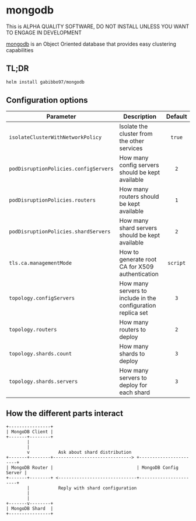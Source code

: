 # mongodb

This is ALPHA QUALITY SOFTWARE, DO NOT INSTALL UNLESS YOU WANT TO ENGAGE IN DEVELOPMENT

[mongodb](https://www.mongodb.com) is an Object Oriented database that provides easy clustering capabilities

## TL;DR

```bash
helm install gabibbo97/mongodb
```

## Configuration options

| Parameter                             | Description                                                  | Default  |
| ------------------------------------- | ------------------------------------------------------------ | :------: |
| `isolateClusterWithNetworkPolicy`     | Isolate the cluster from the other services                  |  `true`  |
| `podDisruptionPolicies.configServers` | How many config servers should be kept available             |   `2`    |
| `podDisruptionPolicies.routers`       | How many routers should be kept available                    |   `1`    |
| `podDisruptionPolicies.shardServers`  | How many shard servers should be kept available              |   `2`    |
| `tls.ca.managementMode`               | How to generate root CA for X509 authentication              | `script` |
| `topology.configServers`              | How many servers to include in the configuration replica set |   `3`    |
| `topology.routers`                    | How many routers to deploy                                   |   `2`    |
| `topology.shards.count`               | How many shards to deploy                                    |   `3`    |
| `topology.shards.servers`             | How many servers to deploy for each shard                    |   `3`    |

## How the different parts interact

```text
+----------------+
| MongoDB Client |
+-------+--------+
        |
        |
        v           Ask about shard distribution
+-------+--------+------------------------------> +-----------------------+
| MongoDB Router |                                | MongoDB Config Server |
+-------+--------+ <------------------------------+-----------------------+
        |           Reply with shard configuration
        |
        |
+-------v--------+
| MongoDB Shard  |
+----------------+
```
